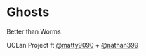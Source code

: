 # Ghosts
Better than Worms

UCLan Project ft [@matty9090](https://github.com/matty9090) + [@nathan399](https://github.com/nathan399)